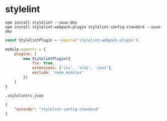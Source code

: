 # stylelint



```shell
npm install stylelint --save-dev
npm install stylelint-webpack-plugin stylelint-config-standard --save-dev

```



```js
const StylelintPlugin = require('stylelint-webpack-plugin');

module.exports = {
    plugins: [
        new StylelintPlugin({
            fix: true,
            extensions: ['css', 'scss', 'sass'],
            exclude: 'node_modules'
        })
    ]
}
```



`.stylelintrc.json`

```json
{
    "extends": "stylelint-config-standard"
}
```


